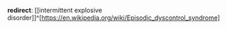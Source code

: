 **redirect**: [[intermittent explosive disorder]]^[https://en.wikipedia.org/wiki/Episodic_dyscontrol_syndrome]